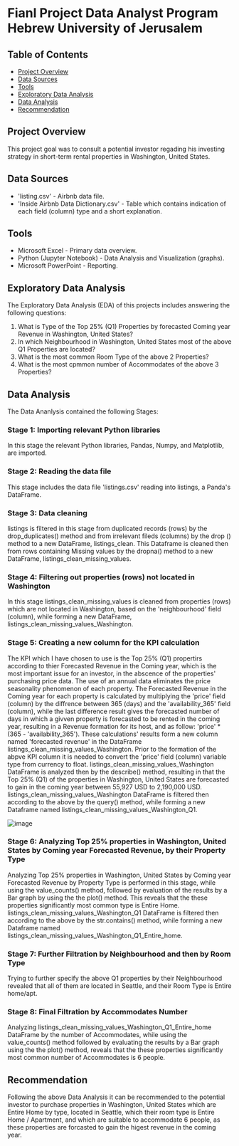 # Fianl Project Data Analyst Program Hebrew University of Jerusalem

## Table of Contents
- [Project Overview](#Project-Overview)
- [Data Sources](#Data-Sources)
- [Tools](#Tools)
- [Exploratory Data Analysis](#Exploratory-Data-Analysis)
- [Data Analysis](#Data-Analysis)
- [Recommendation](#Recommendation)



## Project Overview
This project goal was to consult a potential investor regading his investing strategy in short-term rental properties in Washington, United States. 


## Data Sources
 - 'listing.csv' - Airbnb data file.
 - 'Inside Airbnb Data Dictionary.csv' - Table which contains indication of each field (column) type and a short explanation.


## Tools
- Microsoft Excel - Primary data overview.
- Python (Jupyter Notebook) - Data Analysis and Visualization (graphs).
- Microsoft PowerPoint - Reporting. 


## Exploratory Data Analysis
The Exploratory Data Analysis (EDA) of this projects includes answering the following questions:
1. What is Type of the Top 25% (Q1) Properties by forecasted Coming year Revenue in Washington, United States?
2. In which Neighbourhood in Washington, United States most of the above Q1 Properties are located?
3. What is the most common Room Type of the above 2 Properties?
4. What is the most cpmmon number of Accommodates of the above 3 Properties?


## Data Analysis
The Data Ananlysis contained the following Stages:

### Stage 1: Importing relevant Python libraries
In this stage the relevant Python libraries, Pandas, Numpy, and Matplotlib, are imported.

### Stage 2: Reading the data file
This stage includes the data file 'listings.csv' reading into listings, a Panda's DataFrame.

### Stage 3: Data cleaning
listings is filtered in this stage from duplicated records (rows) by the drop_duplicates() method and from irrelevant fileds (columns) by the drop () method
to a new DataFrame, listings_clean. This Dataframe is cleaned then from rows containing Missing values by the dropna() method to a new DataFrame, 
listings_clean_missing_values.

### Stage 4: Filtering out properties (rows) not located in Washington
In this stage listings_clean_missing_values is cleaned from properties (rows) which are not located in Washington, based on the 'neighbourhood' field (column),
while forming a new DataFrame, listings_clean_missing_values_Washington.

### Stage 5: Creating a new column for the KPI calculation
The KPI which I have chosen to use is the Top 25% (Q1) propertirs according to thier Forecasted Revenue in the Coming year, which is the most important issue for
an investor, in the abscence of the properties'
purchasing price data. The use of an annual data eliminates the price seasonality phenomenon of each property. 
The Forecasted Revenue in the Coming year for each property is calculated by multiplying the 'price' field (column) by the diffrence between 365 (days) and the
'availability_365' field (column), while the 
last difference result gives the forecasted number of days in which a givven property is forecasted to be rented in the coming year, resulting in a Revenue 
formation for its host, and as follow:
'price' * (365 - 'availability_365').
These calculations' results form a new column named 'forecasted revenue' in the DataFrame listings_clean_missing_values_Washington. 
Prior to the formation of the abpve KPI column it is needed to convert the 'price' field (column) variable type from currency to float.
listings_clean_missing_values_Washington DataFrame is analyzed then by the describe() method, resulting in that the Top 25% (Q1) of the properties in Washington, 
United States are forecasted to gain in the coming year between 55,927 USD to 2,190,000 USD.
listings_clean_missing_values_Washington DataFrame is filtered then according to the above by the query() method, while forming a new Dataframe named 
listings_clean_missing_values_Washington_Q1.

![image](https://github.com/EyalVultz/Fianl-Project-Data-Analyst-Program-Hebrew-University-of-Jerusalem/assets/151207530/c1c5ff65-a1cd-4de0-9276-405532d89ab9)


### Stage 6: Analyzing Top 25% properties in Washington, United States by Coming year Forecasted Revenue, by their Property Type
Analyzing Top 25% properties in Washington, United States by Coming year Forecasted Revenue by Property Type is performed in this stage, while using the
value_counts() method, followed by evaluation of the results by a Bar graph by using the the plot() method. This reveals that the these properties significantly
most common type is Entire Home. listings_clean_missing_values_Washington_Q1 DataFrame is filtered then according to the above by the str.contains() method, while
forming a new Dataframe named listings_clean_missing_values_Washington_Q1_Entire_home. 

### Stage 7: Further Filtration by Neighbourhood and then by Room Type
Trying to further specify the above Q1 properties by their Neighbourhood revealed that all of them are located in Seattle, and their Room Type is Entire home/apt.

### Stage 8: Final Filtration by Accommodates Number
Analyzing listings_clean_missing_values_Washington_Q1_Entire_home DataFrame by the number of Accommodates, while using the value_counts() method followed by 
evaluating the results by a Bar graph using the the plot() method, reveals that the these properties significantly most common number of Accommodates is 6 people.


## Recommendation
Following the above Data Analysis it can be recommended to the potential investor to purchase properties in Washington, United States which are Entire Home by
type, located in Seattle, which their room type is Entire Home / Apartment, and which are suitable to accommodate 6 people, as these properties are forcasted to
gain the higest revenue in the coming year.

